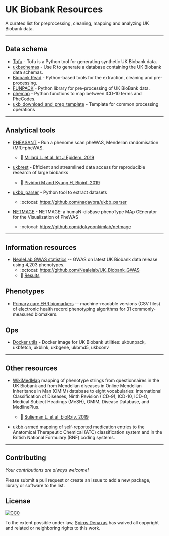 # UK Biobank Resources

A curated list for preprocessing, cleaning, mapping and analyzing UK Biobank data.

<hr>

## Data schema

* [Tofu](https://github.com/spiros/tofu) - Tofu is a Python tool for generating synthetic UK Biobank data.
* [ukbschemas](https://github.com/bjcairns/ukbschemas) - Use R to generate a database containing the UK Biobank data schemas.
* [Biobank Read](https://github.com/saphir746/BiobankRead-Bash) - Python-based tools for the extraction, cleaning and pre-processing.
* [FUNPACK](https://git.fmrib.ox.ac.uk/fsl/funpack/) - Python library for pre-processing of UK BioBank data.
* [phemap](https://github.com/spiros/phemap) - Python functions to map between ICD-10 terms and PheCodes.
* [ukb_download_and_prep_template](https://github.com/activityMonitoring/ukb_download_and_prep_template) - Template for common processing operations
<hr>

## Analytical tools

* [PHEASANT](https://github.com/MRCIEU/PHESANT) - Run a phenome scan pheWAS, Mendelian randomisation (MR)-pheWAS. 
    * 📝 [Millard L. et al. Int J Epidem. 2019](https://www.biorxiv.org/content/10.1101/111500v1)
* [ukbrest](https://github.com/hakyimlab/ukbrest) -  Efficient and streamlined data access for reproducible research of large biobanks
    * 📝 [Pividori M and Kyung H, Bioinf. 2019](https://academic.oup.com/bioinformatics/article/35/11/1971/5161083)
* [ukbb_parser](https://github.com/nadavbra/ukbb_parser) - Python tool to extract datasets
   * :octocat: https://github.com/nadavbra/ukbb_parser

* [NETMAGE](https://www.biorxiv.org/content/10.1101/2020.10.27.357103v1.full) - NETMAGE: a humaN-disEase phenoType MAp GEnerator for the Visualization of PheWAS
   * :octocat: https://github.com/dokyoonkimlab/netmage

<hr>

## Information resources

* [NealeLab GWAS statistics](http://www.nealelab.is/uk-biobank) -- GWAS on latest UK Biobank data release using 4,203 phenotypes.
   * :octocat: https://github.com/Nealelab/UK_Biobank_GWAS
   * :floppy_disk: [Results](https://docs.google.com/spreadsheets/d/1kvPoupSzsSFBNSztMzl04xMoSC3Kcx3CrjVf4yBmESU/edit?ts=5b5f17db#gid=227859291)

## Phenotypes

* [Primary care EHR biomarkers](https://github.com/spiros/ukb-biomarker-phenotypes) -- machine-readable versions (CSV files) of electronic health record phenotyping algorithms for 31 commonly-measured biomakers.

## Ops

* [Docker utils](https://github.com/spiros/docker-ukbiobank-utils) - Docker image for UK Biobank utilities: ukbunpack, ukbfetch, ukblink, ukbgene, ukbmd5, ukbconv 

<hr>

## Other resources

* [WikiMedMap](https://github.com/Linasulieman/WikiMedMap) mapping of phenotype strings from questionnaires in the UK Biobank and from Mendelian diseases in Online Mendelian Inheritance in Man (OMIM) database to eight vocabularies: International Classification of Diseases, Ninth Revision (ICD-9), ICD-10, ICD-O, Medical Subject Headings (MeSH), OMIM, Disease Database, and MedlinePlus. 
    * 📝 [Sulieman L. et al. bioRxiv. 2019](https://www.biorxiv.org/content/10.1101/727792v1)

* [ukbb-srmed](https://github.com/PhilAppleby/ukbb-srmed) mapping of self-reported medication entries to the Anatomical Therapeutic Chemical (ATC) classification system and in the British National Formulary (BNF) coding systems.
 
<hr>

## Contributing

*Your contributions are always welcome!* 

Please submit a pull request or create an issue to add a new package, library or software to the list.


## License

[![CC0](http://mirrors.creativecommons.org/presskit/buttons/88x31/svg/cc-zero.svg)](https://creativecommons.org/publicdomain/zero/1.0/)

To the extent possible under law, [Spiros Denaxas](http://denaxaslab.org) has waived all copyright and related or neighboring rights to this work.




